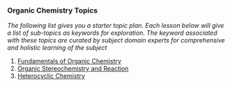 ### Organic Chemistry Topics

*The following list gives you a starter topic plan. Each lesson below will give a list of sub-topics as keywords for exploration. The keyword associated with these topics are curated by subject domain experts for comprehensive and holistic learning of the subject*


1. [Fundamentals of Organic Chemistry](organic_fundamental)
2. [Organic Stereochemistry and Reaction](stereochemistry)
3. [Heterocyclic Chemistry](heterocyclic_chemistry)


